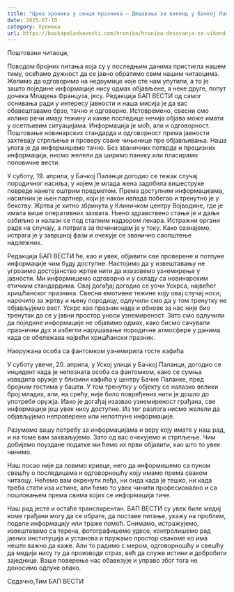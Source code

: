 ```yaml
---
title: "Црна хроника у сенци празника – Дешавања за викенд у Бачкој Паланци"
date: 2025-07-10
category: Хроника
url: https://backapalankavesti.com/hronika/hronika-desavanja-za-vikend-u-backoj-palanci/
---
```


Поштовани читаоци,

Поводом бројних питања која су у последњим данима пристигла нашем тиму, осећамо дужност да се јавно обратимо свим нашим читаоцима. Желимо да одговоримо на недоумице које сте нам упутили, а то је зашто поједине информације нису одмах објављене, а неке друге, попут дочека Младена Француза, јесу. Редакција БАП ВЕСТИ од самог оснивања ради у интересу јавности и наша мисија је да вас обавештавамо брзо, тачно и одговорно. Истовремено, свесни смо колико речи имају тежину и какве последице нечија објава може имати у осетљивим ситуацијама. Информација је моћ, али и одговорност. Поштовање новинарских стандарда и одговорност према јавности захтевају стрпљење и проверу сваке чињенице пре објављивања. Наша улога je да информишемо тачно. Без званичних потврда и прецизних информација, нисмо желели да ширимо панику или пласирамо половичне вести.

У суботу, 19. априла, у Бачкој Паланци догодио се тежак случај породичног насиља, у којем је млада жена задобила вишеструке повреде нанете оштрим предметом. Према доступним информацијама, насилник је њен партнер, који је након напада побегао и тренутно је у бекству. Жртва је хитно збринута у Клиничком центру Војводине, где је имала више оперативних захвата. Њено здравствено стање је и даље озбиљно и налази се под сталним надзором лекара. Истражни органи раде на случају, а потрага за починиоцем је у току. Како сазнајемо, истрага је у завршној фази и очекује се званично саопштење надлежних.

Редакција БАП ВЕСТИ ће, као и увек, објавити све проверене и потпуне информације чим буду доступне. Настојимо да у извештавању не угрозимо достојанство жртве нити да изазовемо узнемирење у јавности. Ми информишемо одговорно и у складу са новинарским етичким стандардима. Овај догађај догодио се уочи Ускрса, највећег хришћанског празника. Свесни емотивне тежине коју овај случај носи, нарочито за жртву и њену породицу, одлучили смо да у том тренутку не објављујемо вест. Ускрс као празник наде и обнове за нас није био тренутак да се у јавни простор уноси узнемиреност. Зато смо одлучили да поједине информације не објавимо одмах, како бисмо сачували празнични дух и избегли нарушавање породичне атмосфере у данима када се обележава највећи хришћански празник.

Наоружана особа са фантомком узнемирила госте кафића

У суботу увече, 20. априла, у Уској улици у Бачкој Паланци, догодио се инцидент када је непозната особа са фантомком, како се сумња извадила оружје у близини кафића у центру Бачке Паланке, пред бројним гостима у башти. У том тренутку у објекту се налазио велики број младих, али, на срећу, није било повређених нити је дошло до употребе оружја. Иако је догађај изазвао узнемиреност грађана, све информације још увек нису доступне. Из тог разлога нисмо желели да објављујемо непроверене или непотпуне информације.

Разумемо вашу потребу за информацијама и веру коју имате у наш рад, и на томе вам захваљујемо. Зато од вас очекујемо и стрпљење. Чим добијемо поуздане податке ми ћемо их први објавити, као што то увек чинимо.

Наш посао није да ловимо кривце, него да информишемо са пуном свешћу о последицама и одговорношћу коју имамо према сваком читаоцу. Нећемо вам окренути леђа, ни онда када је тешко, ни када треба стати иза истине, али ћемо то увек чинити професионално и са поштовањем према свима којих се информација тиче.

Наш рад јесте и остаће транспарентан. БАП ВЕСТИ су увек биле медиј коме грађани могу да се обрате, да поставе питање, укажу на проблем, поделе информацију или траже помоћ. Снимамо, истражујемо, извештавамо са терена, фотографишемо удесе, контролишемо рад јавних институција и установа и пружамо простор свакоме ко има нешто важно да каже. Али то радимо с мером, одговорношћу и свешћу да медији нису ту да производе страх, већ да служе истини и добробити заједнице. Ваше поверење нас обавезује и управо због тога не доносимо одлуке олако.

Срдачно,Тим БАП ВЕСТИ
